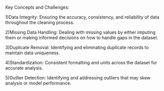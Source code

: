 Key Concepts and Challenges:

1)Data Integrity: Ensuring the accuracy, consistency, and reliability of data throughout the
cleaning process.

2)Missing Data Handling: Dealing with missing values by either imputing them or making
informed decisions on how to handle gaps in the dataset.

3)Duplicate Removal: Identifying and eliminating duplicate records to maintain data
uniqueness.

4)Standardization: Consistent formatting and units across the dataset for accurate analysis.

5)Outlier Detection: Identifying and addressing outliers that may skew analysis or model
performance.

